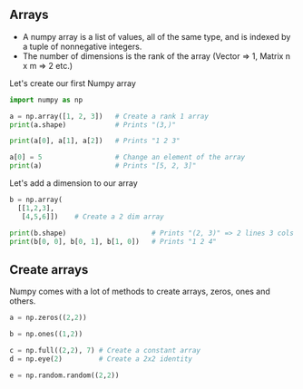 
## Arrays
* A numpy array is a list of values, all of the same type, and is indexed by a tuple of nonnegative integers.
* The number of dimensions is the rank of the array (Vector => 1, Matrix n x m => 2 etc.)

Let's create our first Numpy array
```python
import numpy as np

a = np.array([1, 2, 3])   # Create a rank 1 array
print(a.shape)            # Prints "(3,)"

print(a[0], a[1], a[2])   # Prints "1 2 3"

a[0] = 5                  # Change an element of the array
print(a)                  # Prints "[5, 2, 3]"
```

Let's add a dimension to our array
```python
b = np.array(
  [[1,2,3],
   [4,5,6]])    # Create a 2 dim array

print(b.shape)                     # Prints "(2, 3)" => 2 lines 3 cols
print(b[0, 0], b[0, 1], b[1, 0])   # Prints "1 2 4"
```

## Create arrays
Numpy comes with a lot of methods to create arrays, zeros, ones and others.

```python
a = np.zeros((2,2))

b = np.ones((1,2))

c = np.full((2,2), 7) # Create a constant array
d = np.eye(2)         # Create a 2x2 identity

e = np.random.random((2,2))
```
